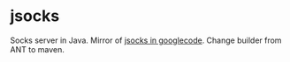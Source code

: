 jsocks
======

Socks server in Java. Mirror of [jsocks in googlecode](https://code.google.com/p/jsocks-mirror/). Change builder from ANT to maven.
